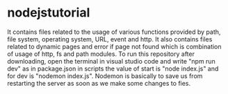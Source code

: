 # nodejstutorial
It contains files related to the usage of various functions provided by path, file system, operating system, URL, event and http.
It also contains files related to dynamic pages and error if page not found which is combination of usage of http, fs and path modules.
To run this repository after downloading, open the terminal in visual studio code and write "npm run dev" as in package.json in scripts the value of start is "node index.js" and for dev is "nodemon index.js". Nodemon is basically to save us from restarting the server as soon as we make some changes to fies.
